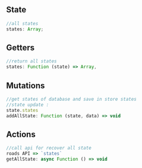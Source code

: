 ## State

```js
//all states
states: Array;
```

## Getters

```js
//return all states
states: Function (state) => Array,
```

## Mutations

```js
//get states of database and save in store states
//state update :
state.states
addAllState: Function (state, data) => void
```

## Actions

```js
//call api for recover all state
roads API => `states`
getAllState: async Function () => void
```
